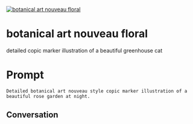 
[![botanical art nouveau floral](https://flow-prompt-covers.s3.us-west-1.amazonaws.com/icon/Flat/i21.png)]()
# botanical art nouveau floral 
detailed copic marker illustration of a beautiful greenhouse cat

# Prompt

```
Detailed botanical art nouveau style copic marker illustration of a beautiful rose garden at night.
```

## Conversation




